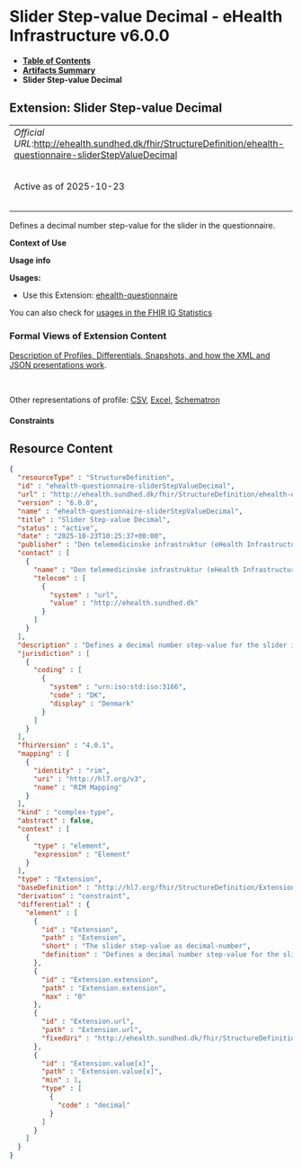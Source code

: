 # Slider Step-value Decimal - eHealth Infrastructure v6.0.0

* [**Table of Contents**](toc.md)
* [**Artifacts Summary**](artifacts.md)
* **Slider Step-value Decimal**

## Extension: Slider Step-value Decimal 

| | |
| :--- | :--- |
| *Official URL*:http://ehealth.sundhed.dk/fhir/StructureDefinition/ehealth-questionnaire-sliderStepValueDecimal | *Version*:6.0.0 |
| Active as of 2025-10-23 | *Computable Name*:ehealth-questionnaire-sliderStepValueDecimal |

Defines a decimal number step-value for the slider in the questionnaire.

**Context of Use**

**Usage info**

**Usages:**

* Use this Extension: [ehealth-questionnaire](StructureDefinition-ehealth-questionnaire.md)

You can also check for [usages in the FHIR IG Statistics](https://packages2.fhir.org/xig/dk.ehealth.sundhed.fhir.ig.core|current/StructureDefinition/ehealth-questionnaire-sliderStepValueDecimal)

### Formal Views of Extension Content

 [Description of Profiles, Differentials, Snapshots, and how the XML and JSON presentations work](http://build.fhir.org/ig/FHIR/ig-guidance/readingIgs.html#structure-definitions). 

 

Other representations of profile: [CSV](StructureDefinition-ehealth-questionnaire-sliderStepValueDecimal.csv), [Excel](StructureDefinition-ehealth-questionnaire-sliderStepValueDecimal.xlsx), [Schematron](StructureDefinition-ehealth-questionnaire-sliderStepValueDecimal.sch) 

#### Constraints



## Resource Content

```json
{
  "resourceType" : "StructureDefinition",
  "id" : "ehealth-questionnaire-sliderStepValueDecimal",
  "url" : "http://ehealth.sundhed.dk/fhir/StructureDefinition/ehealth-questionnaire-sliderStepValueDecimal",
  "version" : "6.0.0",
  "name" : "ehealth-questionnaire-sliderStepValueDecimal",
  "title" : "Slider Step-value Decimal",
  "status" : "active",
  "date" : "2025-10-23T10:25:37+00:00",
  "publisher" : "Den telemedicinske infrastruktur (eHealth Infrastructure)",
  "contact" : [
    {
      "name" : "Den telemedicinske infrastruktur (eHealth Infrastructure)",
      "telecom" : [
        {
          "system" : "url",
          "value" : "http://ehealth.sundhed.dk"
        }
      ]
    }
  ],
  "description" : "Defines a decimal number step-value for the slider in the questionnaire.",
  "jurisdiction" : [
    {
      "coding" : [
        {
          "system" : "urn:iso:std:iso:3166",
          "code" : "DK",
          "display" : "Denmark"
        }
      ]
    }
  ],
  "fhirVersion" : "4.0.1",
  "mapping" : [
    {
      "identity" : "rim",
      "uri" : "http://hl7.org/v3",
      "name" : "RIM Mapping"
    }
  ],
  "kind" : "complex-type",
  "abstract" : false,
  "context" : [
    {
      "type" : "element",
      "expression" : "Element"
    }
  ],
  "type" : "Extension",
  "baseDefinition" : "http://hl7.org/fhir/StructureDefinition/Extension",
  "derivation" : "constraint",
  "differential" : {
    "element" : [
      {
        "id" : "Extension",
        "path" : "Extension",
        "short" : "The slider step-value as decimal-number",
        "definition" : "Defines a decimal number step-value for the slider in the questionnaire."
      },
      {
        "id" : "Extension.extension",
        "path" : "Extension.extension",
        "max" : "0"
      },
      {
        "id" : "Extension.url",
        "path" : "Extension.url",
        "fixedUri" : "http://ehealth.sundhed.dk/fhir/StructureDefinition/ehealth-questionnaire-sliderStepValueDecimal"
      },
      {
        "id" : "Extension.value[x]",
        "path" : "Extension.value[x]",
        "min" : 1,
        "type" : [
          {
            "code" : "decimal"
          }
        ]
      }
    ]
  }
}

```
